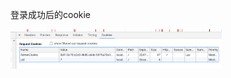 















登录成功后的cookie

<img src="pic/笔记.assets/image-20221024111830768.png" alt="image-20221024111830768" style="zoom:33%;" />